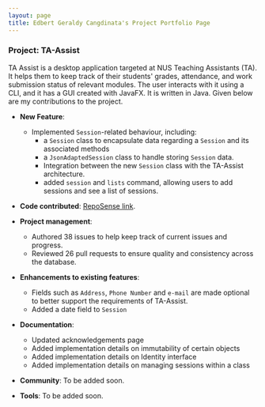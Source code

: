 ```yaml
---
layout: page
title: Edbert Geraldy Cangdinata's Project Portfolio Page
---
```


### Project: TA-Assist

TA Assist is a desktop application targeted at NUS Teaching Assistants (TA). It helps them to keep track of their students' grades, attendance, and work submission status of relevant modules.
The user interacts with it using a CLI, and it has a GUI created with JavaFX. It is written in Java.
Given below are my contributions to the project.

* **New Feature**:
    * Implemented `Session`-related behaviour, including:
        * a `Session` class to encapsulate data regarding a `Session` and its associated methods
        * a `JsonAdaptedSession` class to handle storing `Session` data.
        * Integration between the new `Session` class with the TA-Assist architecture.
        * added `session` and `lists` command, allowing users to add sessions and see a list of sessions.

* **Code contributed**: [RepoSense link](https://nus-cs2103-ay2223s1.github.io/tp-dashboard/?search=berted&breakdown=true).

* **Project management**:
    * Authored 38 issues to help keep track of current issues and progress.
    * Reviewed 26 pull requests to ensure quality and consistency across the database.

* **Enhancements to existing features**:
    * Fields such as `Address`,  `Phone Number` and `e-mail` are made optional to better support the requirements of TA-Assist.
    * Added a date field to `Session`

* **Documentation**:
    * Updated acknowledgements page
    * Added implementation details on immutability of certain objects
    * Added implementation details on Identity interface
    * Added implementation details on managing sessions within a class

* **Community**: To be added soon.

* **Tools**: To be added soon.
